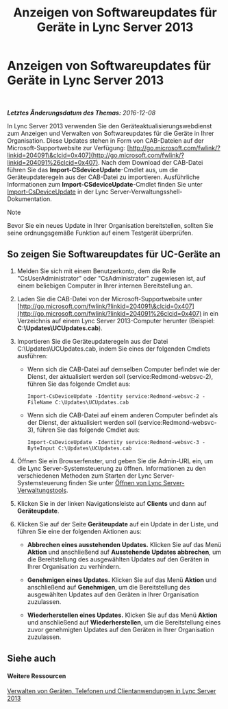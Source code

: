 ﻿---
title: Anzeigen von Softwareupdates für Geräte in Lync Server 2013
TOCTitle: Anzeigen von Softwareupdates für Geräte in Lync Server 2013
ms:assetid: d2cca12b-ed43-4e1f-90ab-d14bca8b482c
ms:mtpsurl: https://technet.microsoft.com/de-de/library/Gg182592(v=OCS.15)
ms:contentKeyID: 49295496
ms.date: 12/10/2016
mtps_version: v=OCS.15
ms.translationtype: HT
---

# Anzeigen von Softwareupdates für Geräte in Lync Server 2013

 

_**Letztes Änderungsdatum des Themas:** 2016-12-08_

In Lync Server 2013 verwenden Sie den Geräteaktualisierungswebdienst zum Anzeigen und Verwalten von Softwareupdates für die Geräte in Ihrer Organisation. Diese Updates stehen in Form von CAB-Dateien auf der Microsoft-Supportwebsite zur Verfügung: [http://go.microsoft.com/fwlink/?linkid=204091\&clcid=0x407](http://go.microsoft.com/fwlink/?linkid=204091%26clcid=0x407). Nach dem Download der CAB-Datei führen Sie das **Import-CSdeviceUpdate**-Cmdlet aus, um die Geräteupdateregeln aus der CAB-Datei zu importieren. Ausführliche Informationen zum **Import-CSdeviceUpdate**-Cmdlet finden Sie unter [Import-CsDeviceUpdate](https://docs.microsoft.com/en-us/powershell/module/skype/Import-CsDeviceUpdate) in der Lync Server-Verwaltungsshell-Dokumentation.


> [!NOTE]
> Bevor Sie ein neues Update in Ihrer Organisation bereitstellen, sollten Sie seine ordnungsgemäße Funktion auf einem Testgerät überprüfen.



## So zeigen Sie Softwareupdates für UC-Geräte an

1.  Melden Sie sich mit einem Benutzerkonto, dem die Rolle "CsUserAdministrator" oder "CsAdministrator" zugewiesen ist, auf einem beliebigen Computer in Ihrer internen Bereitstellung an.

2.  Laden Sie die CAB-Datei von der Microsoft-Supportwebsite unter [http://go.microsoft.com/fwlink/?linkid=204091\&clcid=0x407](http://go.microsoft.com/fwlink/?linkid=204091%26clcid=0x407) in ein Verzeichnis auf einem Lync Server 2013-Computer herunter (Beispiel: **C:\\Updates\\UCUpdates.cab**).

3.  Importieren Sie die Geräteupdateregeln aus der Datei C:\\Updates\\UCUpdates.cab, indem Sie eines der folgenden Cmdlets ausführen:
    
      - Wenn sich die CAB-Datei auf demselben Computer befindet wie der Dienst, der aktualisiert werden soll (service:Redmond-websvc-2), führen Sie das folgende Cmdlet aus:
        
            Import-CsDeviceUpdate -Identity service:Redmond-websvc-2 -FileName C:\Updates\UCUpdates.cab
    
      - Wenn sich die CAB-Datei auf einem anderen Computer befindet als der Dienst, der aktualisiert werden soll (service:Redmond-websvc-3), führen Sie das folgende Cmdlet aus:
        
            Import-CsDeviceUpdate -Identity service:Redmond-websvc-3 -ByteInput C:\Updates\UCUpdates.cab

4.  Öffnen Sie ein Browserfenster, und geben Sie die Admin-URL ein, um die Lync Server-Systemsteuerung zu öffnen. Informationen zu den verschiedenen Methoden zum Starten der Lync Server-Systemsteuerung finden Sie unter [Öffnen von Lync Server-Verwaltungstools](lync-server-2013-open-lync-server-administrative-tools.md).

5.  Klicken Sie in der linken Navigationsleiste auf **Clients** und dann auf **Geräteupdate**.

6.  Klicken Sie auf der Seite **Geräteupdate** auf ein Update in der Liste, und führen Sie eine der folgenden Aktionen aus:
    
      - **Abbrechen eines ausstehenden Updates.** Klicken Sie auf das Menü **Aktion** und anschließend auf **Ausstehende Updates abbrechen**, um die Bereitstellung des ausgewählten Updates auf den Geräten in Ihrer Organisation zu verhindern.
    
      - **Genehmigen eines Updates.** Klicken Sie auf das Menü **Aktion** und anschließend auf **Genehmigen**, um die Bereitstellung des ausgewählten Updates auf den Geräten in Ihrer Organisation zuzulassen.
    
      - **Wiederherstellen eines Updates.** Klicken Sie auf das Menü **Aktion** und anschließend auf **Wiederherstellen**, um die Bereitstellung eines zuvor genehmigten Updates auf den Geräten in Ihrer Organisation zuzulassen.

## Siehe auch

#### Weitere Ressourcen

[Verwalten von Geräten, Telefonen und Clientanwendungen in Lync Server 2013](lync-server-2013-managing-devices-phones-and-client-applications.md)

